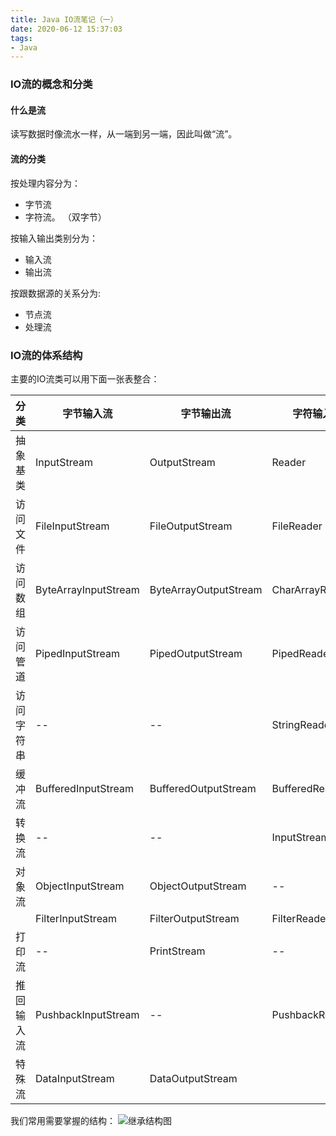 ```yaml
---
title: Java IO流笔记（一）
date: 2020-06-12 15:37:03
tags:
- Java
---
```


### IO流的概念和分类

#### 什么是流

读写数据时像流水一样，从一端到另一端，因此叫做“流”。

#### 流的分类

按处理内容分为：

- 字节流
- 字符流。 （双字节）

按输入输出类别分为：

- 输入流
- 输出流

按跟数据源的关系分为:
- 节点流
- 处理流

### IO流的体系结构
主要的IO流类可以用下面一张表整合：

| 分类 | 字节输入流 | 字节输出流 | 字符输入流 | 字符输出流 |
| -- | -- | -- | -- | -- |
| 抽象基类 | InputStream | OutputStream | Reader | Writer |
| 访问文件 | FileInputStream | FileOutputStream | FileReader | FileWriter |
| 访问数组 | ByteArrayInputStream | ByteArrayOutputStream | CharArrayReader | CharArrayWriter |
| 访问管道 | PipedInputStream | PipedOutputStream | PipedReader | PipedWriter |
| 访问字符串 | -- | -- | StringReader | StringWriter |
| 缓冲流 | BufferedInputStream | BufferedOutputStream | BufferedReader | BufferedWriter |
| 转换流 | -- | -- | InputStreamReader | InputStreamWriter |
| 对象流 | ObjectInputStream | ObjectOutputStream | -- | -- |
|  | FilterInputStream | FilterOutputStream | FilterReader | FilterWriter |
| 打印流 | -- | PrintStream | -- | PrintWriter |
| 推回输入流 | PushbackInputStream | -- | PushbackReader | -- |
| 特殊流 | DataInputStream | DataOutputStream |  |  |

我们常用需要掌握的结构：
![继承结构图](https://cdn132.vieek.com/2020-06-11-%E6%88%AA%E5%B1%8F2020-06-11%20%E4%B8%8B%E5%8D%883.37.28.png)

